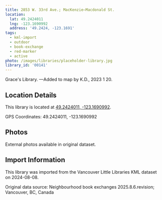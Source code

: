 ```yaml
---
title: 2853 W. 33rd Ave.; MacKenzie—Macdonald St.
location:
  lat: 49.2424011
  lng: -123.1690992
  address: '49.2424, -123.1691'
tags:
  - kml-import
  - outdoor
  - book-exchange
  - red-marker
  - active
photo: /images/libraries/placeholder-library.jpg
library_id: '00141'
---
```

Grace's Library.
 —Added to map by K.D., 2023 1 20.  

## Location Details

This library is located at [49.2424011, -123.1690992](https://www.google.com/maps?q=49.2424011,-123.1690992).

GPS Coordinates: 49.2424011, -123.1690992

## Photos

External photos available in original dataset.

## Import Information

This library was imported from the Vancouver Little Libraries KML dataset on 2024-08-08.

Original data source: Neighbourhood book exchanges 2025.8.6.revision; Vancouver, BC, Canada
